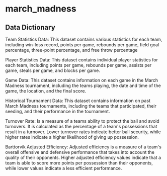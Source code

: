 # march_madness
 ## Data Dictionary
 
 Team Statistics Data: This dataset contains various statistics for each team, including win-loss record, points per game, rebounds per game, field goal percentage, three-point percentage, and free throw percentage
 
 Player Statistics Data: This dataset contains individual player statistics for each team, including points per game, rebounds per game, assists per game, steals per game, and blocks per game.
 
 Game Data: This dataset contains information on each game in the March Madness tournament, including the teams playing, the date and time of the game, the location, and the final score.
 
 Historical Tournament Data: This dataset contains information on past March Madness tournaments, including the teams that participated, their seeding, and their performance in the tournament.
 
 Turnover Rate: Is a measure of a teams ability to protect the ball and avoid turnovers. It is calculated as the percentage of a team's possessions that result in a turnover. Lower turnover rates indicate better ball security, while higher rates indicate a higher likelihood of giving up possession.
 
 Barttorvik Adjusted Efficiency: Adjusted efficiency is a measure of a team's overall offensive and defensive performance that takes into account the quality of their opponents. Higher adjusted efficiency values indicate that a team is able to score more points per possession than their opponents, while lower values indicate a less efficient performance.


 
 
